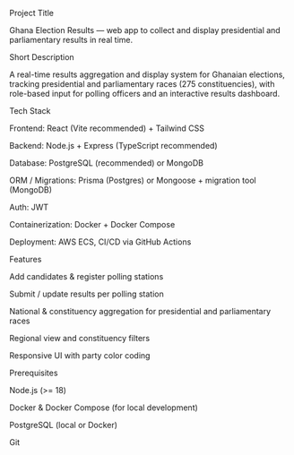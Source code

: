 Project Title

Ghana Election Results — web app to collect and display presidential and parliamentary results in real time.

Short Description

A real-time results aggregation and display system for Ghanaian elections, tracking presidential and parliamentary races (275 constituencies), with role-based input for polling officers and an interactive results dashboard.

Tech Stack

Frontend: React (Vite recommended) + Tailwind CSS

Backend: Node.js + Express (TypeScript recommended)

Database: PostgreSQL (recommended) or MongoDB

ORM / Migrations: Prisma (Postgres) or Mongoose + migration tool (MongoDB)

Auth: JWT

Containerization: Docker + Docker Compose

Deployment: AWS ECS, CI/CD via GitHub Actions

Features

Add candidates & register polling stations

Submit / update results per polling station

National & constituency aggregation for presidential and parliamentary races

Regional view and constituency filters

Responsive UI with party color coding

Prerequisites

Node.js (>= 18)

Docker & Docker Compose (for local development)

PostgreSQL (local or Docker)

Git
